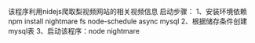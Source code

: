 该程序利用nidejs爬取梨视频网站的相关视频信息
启动步骤：
1、安装环境依赖npm install nightmare fs node-schedule async mysql
2、根据储存条件创建mysql表
3、启动该程序：node nightmare